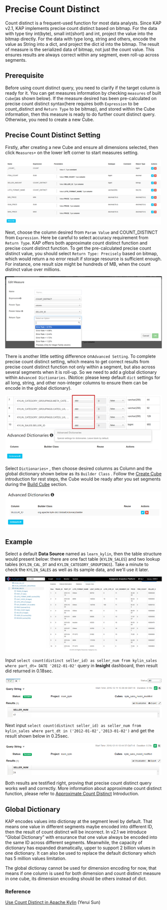# Precise Count Distinct

Count distinct is a frequent-used function for most data analysts. Since KAP v2.1, KAP implements precise count distinct based on bitmap. For the data with type tiny int(byte), small int(short) and int, project the value into the bitmap directly. For the data with type long, string and others, encode the value as String into a dict, and project the dict id into the bitmap. The result of measure is the serialized data of bitmap, not just the count value. This ensures results are always correct within any segment, even roll-up across segments. 



## Prerequisite

Before using count distinct query, you need to clarify if the target column is ready for it. You can get measures information by checking `measures` of built `Cube`(as shown below). If the measure desired has been pre-calculated on precise count distinct syntax(here requires both `Expression` to be count_distinct and `Return Type` to be bitmap), and stored within the Cube information, then this measure is ready to do further count distinct query. Otherwise, you need to create a new Cube.



## Precise Count Distinct Setting 

Firstly, after creating a new Cube and ensure all dimensions selected, then click `Measures+` on the lower left corner to start measures setting.  

![](images/cd_measures_add.4.png)

Next, choose the column desired from `Param Value` and COUNT_DISTINCT from `Expression`. Here be careful to select accuracy requirement from `Return Type`.  KAP offers both approximate count distinct function and precise count distinct function. To get the pre-calculated precise count distinct value, you should select  `Return Type: Precisely` based on bitmap, which would return a no error result if storage resource is sufficient enough. For instance, one result size might be hundreds of MB, when the count distinct value over millions.

![](images/cd_measures_add.2.png)



There is another little setting difference on`Advanced Setting`. To complete precise count distinct setting, which means to get correct results from precise count distinct function not only within a segment, but also across several segments when it is roll-up. So we need to add a global dictionary within `Advanced Dictionaries`. (Notice: please keep default `dict` settings for all long, string, and other non-integer columns to ensure them can be encode in the global dictionary).

![](images/cd_measures_add.5.png)

Select `Dictionaries+` , then choose desired columns as Column and the global dictionary shown below as its `Builder Class` . Follow the [Create Cube](create_cube.en.md) introduction for rest steps, the Cube would be ready after you set segments during the [Build Cube](../build_cube.en.md) section.

![](images/cd_meausres_add.6.png)

## Example

Select a default **Data Source** named as `learn_kylin`, then the table structure would present below: there are one fact table (`KYLIN_SALES`) and two lookup tables (`KYLIN_CAL_DT` and `KYLIN_CATEGORY_GROUPINGS`). Take a minute to check the `KYLIN_SALES` as well as its sample data, and we'll use it later.

![](images/wd_datasample.png)



Input `select count(distinct seller_id) as seller_num from kylin_sales where part_dt= DATE '2012-01-02'` query in **Insight** dashboard, then result did returned in 0.18sec.  

![](images/cd_measures_add.7.png)

Next input `select count(distinct seller_id) as seller_num from kylin_sales where part_dt in ('2012-01-02','2013-01-02')`  and get the result shown below in 0.25sec. 

![](images/cd_measures_add.8.png)



Both results are testified right, proving that precise count distinct query works well and correctly. More information about approximate count distinct function, please refer to [Approximate Count Distinct](count_distinct.en.md) Introduction.



## Global Dictionary

KAP encodes values into dictionay at the segment level by default. That means one value in different segments maybe encoded into different ID, then the result of count distinct will be incorrect. In v2.1 we introduce “Global Dictionary” with ensurance that one value always be encoded into the same ID across different segments. Meanwhile, the capacity of dictionary has expanded dramatically, upper to support 2 billion values in one dictionary. It can also be used to replace the default dictionary which has 5 million values limitation. 

The global dictionay cannot be used for dimension encoding for now, that means if one column is used for both dimension and count distinct measure in one cube, its dimension encoding should be others instead of dict. 

### Reference

[Use Count Distinct in Apache Kylin](http://kylin.apache.org/blog/2016/08/01/count-distinct-in-kylin/) (Yerui Sun)

